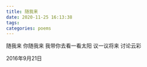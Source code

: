 ```yaml
---
title: 随我来
date: 2020-11-25 16:13:38
tags:
categories: poems
---
```

随我来
你随我来
我带你去看一看太阳
议一议将来
讨论云彩

2016年9月21日

